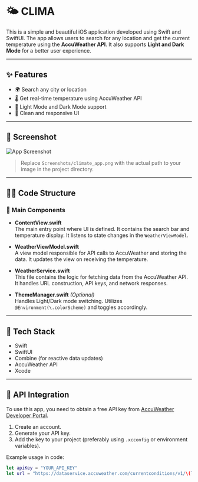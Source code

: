 # 🌤️ CLIMA

This is a simple and beautiful iOS application developed using Swift and SwiftUI. The app allows users to search for any location and get the current temperature using the **AccuWeather API**. It also supports **Light and Dark Mode** for a better user experience.

---

## ✨ Features

- 🌍 Search any city or location
- 🌡️ Get real-time temperature using AccuWeather API
- 🌙 Light Mode and Dark Mode support
- 🧭 Clean and responsive UI

---

## 📸 Screenshot

![App Screenshot](Screenshots/climate_app.png)

> Replace `Screenshots/climate_app.png` with the actual path to your image in the project directory.

---

## 🧑‍💻 Code Structure

### 🔹 Main Components

- **ContentView.swift**  
  The main entry point where UI is defined. It contains the search bar and temperature display. It listens to state changes in the `WeatherViewModel`.

- **WeatherViewModel.swift**  
  A view model responsible for API calls to AccuWeather and storing the data. It updates the view on receiving the temperature.

- **WeatherService.swift**  
  This file contains the logic for fetching data from the AccuWeather API. It handles URL construction, API keys, and network responses.

- **ThemeManager.swift** *(Optional)*  
  Handles Light/Dark mode switching. Utilizes `@Environment(\.colorScheme)` and toggles accordingly.

---

## 🧰 Tech Stack

- Swift
- SwiftUI
- Combine (for reactive data updates)
- AccuWeather API
- Xcode

---

## 🔑 API Integration

To use this app, you need to obtain a free API key from [AccuWeather Developer Portal](https://developer.accuweather.com/).

1. Create an account.
2. Generate your API key.
3. Add the key to your project (preferably using `.xcconfig` or environment variables).

Example usage in code:

```swift
let apiKey = "YOUR_API_KEY"
let url = "https://dataservice.accuweather.com/currentconditions/v1/\(locationKey)?apikey=\(apiKey)"
